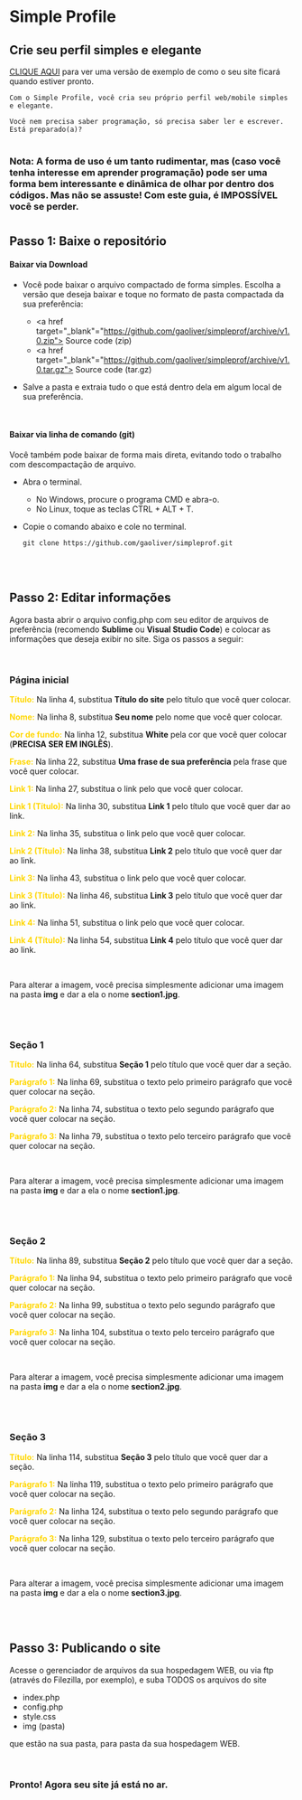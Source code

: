 # Simple Profile
## Crie seu perfil simples e elegante


<a href="http://simpleprof.pessoal.ws/" target="_blank">CLIQUE AQUI</a>
 para ver uma versão de exemplo de como o seu site ficará quando estiver pronto.

```
Com o Simple Profile, você cria seu próprio perfil web/mobile simples e elegante.

Você nem precisa saber programação, só precisa saber ler e escrever. Está preparado(a)?
```
#
### Nota: A forma de uso é um tanto rudimentar, mas (caso você tenha interesse em aprender programação) pode ser uma forma bem interessante e dinâmica de olhar por dentro dos códigos. Mas não se assuste! Com este guia, é IMPOSSÍVEL você se perder.

#
## Passo 1: Baixe o repositório

#### Baixar via Download

- Você pode baixar o arquivo compactado de forma simples. Escolha a versão que deseja baixar e toque no formato de pasta compactada da sua preferência:

    - <a href target="_blank"="https://github.com/gaoliver/simpleprof/archive/v1.0.zip"> Source code (zip)</a>
    - <a href target="_blank"="https://github.com/gaoliver/simpleprof/archive/v1.0.tar.gz"> Source code (tar.gz)</a>

- Salve a pasta e extraia tudo o que está dentro dela em algum local de sua preferência.

<br/>

#### Baixar via linha de comando (git)

Você também pode baixar de forma mais direta, evitando todo o trabalho com descompactação de arquivo.

- Abra o terminal.
    - No Windows, procure o programa CMD e abra-o.
    - No Linux, toque as teclas CTRL + ALT + T.

- Copie o comando abaixo e cole no terminal.
    ```
    git clone https://github.com/gaoliver/simpleprof.git
    ```
<br/>
<br/>

## Passo 2: Editar informações
Agora basta abrir o arquivo config.php com seu editor de arquivos de preferência (recomendo <b>Sublime</b> ou <b>Visual Studio Code</b>) e colocar as informações que deseja exibir no site. Siga os passos a seguir:

<br/>

### Página inicial

<b style="color:gold">Título:</b>
Na linha 4, substitua <b>Título do site</b> pelo título que você quer colocar.

<b style="color:gold">Nome:</b>
Na linha 8, substitua <b>Seu nome</b> pelo nome que você quer colocar.

<b style="color:gold">Cor de fundo:</b>
Na linha 12, substitua <b>White</b> pela cor que você quer colocar (<b>PRECISA SER EM INGLÊS</b>).

<b style="color:gold">Frase:</b>
Na linha 22, substitua <b>Uma frase de sua preferência</b> pela frase que você quer colocar.




<b style="color:gold">Link 1:</b>
Na linha 27, substitua o link pelo que você quer colocar.

<b style="color:gold">Link 1 (Título):</b>
Na linha 30, substitua <b>Link 1</b> pelo título que você quer dar ao link.




<b style="color:gold">Link 2:</b>
Na linha 35, substitua o link pelo que você quer colocar.

<b style="color:gold">Link 2 (Título):</b>
Na linha 38, substitua <b>Link 2</b> pelo título que você quer dar ao link.




<b style="color:gold">Link 3:</b>
Na linha 43, substitua o link pelo que você quer colocar.

<b style="color:gold">Link 3 (Título):</b>
Na linha 46, substitua <b>Link 3</b> pelo título que você quer dar ao link.



<b style="color:gold">Link 4:</b>
Na linha 51, substitua o link pelo que você quer colocar.

<b style="color:gold">Link 4 (Título):</b>
Na linha 54, substitua <b>Link 4</b> pelo título que você quer dar ao link.

<br/>

Para alterar a imagem, você precisa simplesmente adicionar uma imagem na pasta <b>img</b> e dar a ela o nome <b>section1.jpg</b>.

<br/>
<br/>

### Seção 1

<b style="color:gold">Título:</b>
Na linha 64, substitua <b>Seção 1</b> pelo título que você quer dar a seção.

<b style="color:gold">Parágrafo 1:</b>
Na linha 69, substitua o texto pelo primeiro parágrafo que você quer colocar na seção.

<b style="color:gold">Parágrafo 2:</b>
Na linha 74, substitua o texto pelo segundo parágrafo que você quer colocar na seção.

<b style="color:gold">Parágrafo 3:</b>
Na linha 79, substitua o texto pelo terceiro parágrafo que você quer colocar na seção.

<br/>

Para alterar a imagem, você precisa simplesmente adicionar uma imagem na pasta <b>img</b> e dar a ela o nome <b>section1.jpg</b>.

<br/>
<br/>

### Seção 2

<b style="color:gold">Título:</b>
Na linha 89, substitua <b>Seção 2</b> pelo título que você quer dar a seção.

<b style="color:gold">Parágrafo 1:</b>
Na linha 94, substitua o texto pelo primeiro parágrafo que você quer colocar na seção.

<b style="color:gold">Parágrafo 2:</b>
Na linha 99, substitua o texto pelo segundo parágrafo que você quer colocar na seção.

<b style="color:gold">Parágrafo 3:</b>
Na linha 104, substitua o texto pelo terceiro parágrafo que você quer colocar na seção.

<br/>

Para alterar a imagem, você precisa simplesmente adicionar uma imagem na pasta <b>img</b> e dar a ela o nome <b>section2.jpg</b>.

<br/>
<br/>

### Seção 3

<b style="color:gold">Título:</b>
Na linha 114, substitua <b>Seção 3</b> pelo título que você quer dar a seção.

<b style="color:gold">Parágrafo 1:</b>
Na linha 119, substitua o texto pelo primeiro parágrafo que você quer colocar na seção.

<b style="color:gold">Parágrafo 2:</b>
Na linha 124, substitua o texto pelo segundo parágrafo que você quer colocar na seção.

<b style="color:gold">Parágrafo 3:</b>
Na linha 129, substitua o texto pelo terceiro parágrafo que você quer colocar na seção.

<br/>

Para alterar a imagem, você precisa simplesmente adicionar uma imagem na pasta <b>img</b> e dar a ela o nome <b>section3.jpg</b>.

<br/>
<br/>

## Passo 3: Publicando o site

Acesse o gerenciador de arquivos da sua hospedagem WEB, ou via ftp (através do Filezilla, por exemplo), e suba TODOS os arquivos do site

- index.php
- config.php
- style.css
- img (pasta)

que estão na sua pasta, para pasta da sua hospedagem WEB.

<br/>

### Pronto! Agora seu site já está no ar.
